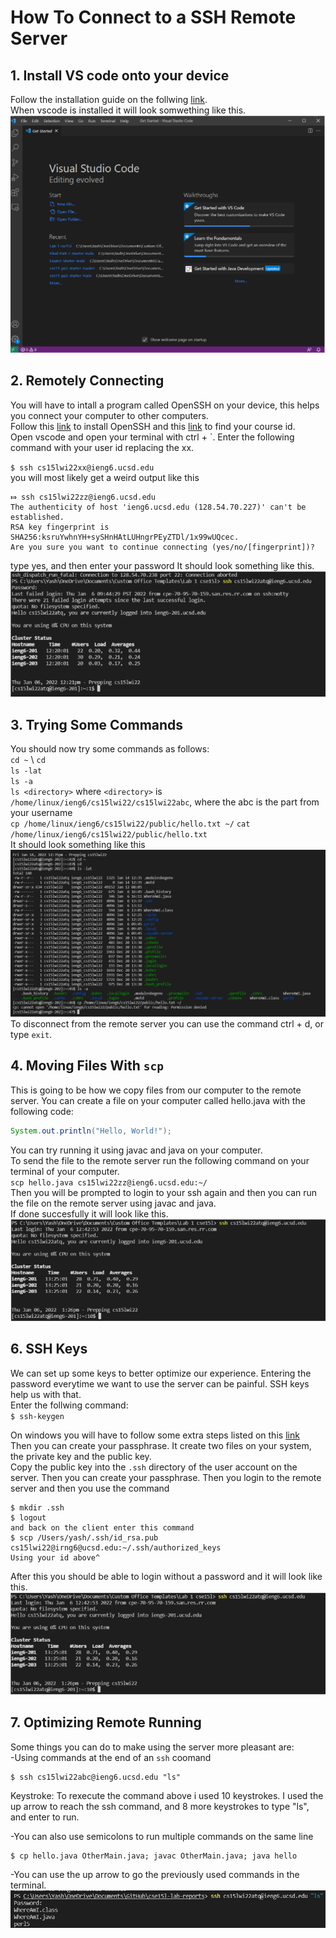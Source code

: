 # How To Connect to a SSH Remote Server
## 1. Install VS code onto your device
Follow the installation guide on the follwing [link](https://code.visualstudio.com/). \
When vscode is installed it will look somwething like this. \
![Image](ss1.png)

## 2. Remotely Connecting
You will have to intall a program called OpenSSH on your device, this helps you connect your computer to other computers. \
Follow this [link](https://docs.microsoft.com/en-us/windows-server/administration/openssh/openssh_install_firstuse) to install OpenSSH and this [link](https://sdacs.ucsd.edu/~icc/index.php) to find your course id. \
Open vscode and open your terminal with ctrl + `. Enter the following command with your user id replacing the xx.

`$ ssh cs15lwi22xx@ieng6.ucsd.edu` \
you will most likely get a weird output like this
```
⤇ ssh cs15lwi22zz@ieng6.ucsd.edu
The authenticity of host 'ieng6.ucsd.edu (128.54.70.227)' can't be established.
RSA key fingerprint is SHA256:ksruYwhnYH+sySHnHAtLUHngrPEyZTDl/1x99wUQcec.
Are you sure you want to continue connecting (yes/no/[fingerprint])? 
```
type yes, and then enter your password 
It should look something like this. \
![Image](ss3.png)

## 3. Trying Some Commands
You should now try some commands as follows: \
`cd ~` \ 
`cd` \
`ls -lat` \
`ls -a` \
`ls <directory>` where `<directory>` is `/home/linux/ieng6/cs15lwi22/cs15lwi22abc`, where the abc is the part from your username \
`cp /home/linux/ieng6/cs15lwi22/public/hello.txt ~/`
`cat /home/linux/ieng6/cs15lwi22/public/hello.txt` \
It should look something like this \
![Image](ss4.png)
To disconnect from the remote server you can use the command ctrl + d, or type `exit`.

## 4. Moving Files With `scp`
This is going to be how we copy files from our computer to the remote server. You can create a file on your computer called hello.java with the following code:
```java
System.out.println("Hello, World!");
```
You can try running it using javac and java on your computer. \
To send the file to the remote server run the following command on your terminal of your computer. \
`scp hello.java cs15lwi22zz@ieng6.ucsd.edu:~/` \
Then you will be prompted to login to your ssh again and then you can run the file on the remote server using javac and java. \
If done succesfully it will look like this. \
![Image](ss5.png)

## 6. SSH Keys
We can set up some keys to better optimize our experience. Entering the password everytime we want to use the server can be painful. SSH keys help us with that. \
Enter the follwing command: \
`$ ssh-keygen`  

On windows you will have to follow some extra steps listed on this [link](https://docs.microsoft.com/en-us/windows-server/administration/openssh/openssh_keymanagement#user-key-generation) \
Then you can create your passphrase.
It create two files on your system, the private key and the public key. \
Copy the public key into the `.ssh` directory of the user account on the server. 
Then you can create your passphrase.
Then you login to the remote server and then you use the command
```
$ mkdir .ssh
$ logout
and back on the client enter this command
$ scp /Users/yash/.ssh/id_rsa.pub cs15lwi22@irng6@ucsd.edu:~/.ssh/authorized_keys
Using your id above^
``` 

After this you should be able to login without a password and it will look like this. 
![Image](ss7.png)

## 7. Optimizing Remote Running
Some things you can do to make using the server more pleasant are: \
-Using commands at the end of an `ssh` coomand 
```
$ ssh cs15lwi22abc@ieng6.ucsd.edu "ls"
```
Keystroke: To rexecute the command above i used 10 keystrokes. I used the up arrow to reach the ssh command, and 8 more keystrokes to type "ls", and enter to run. 

-You can also use semicolons to run multiple commands on the same line 
```
$ cp hello.java OtherMain.java; javac OtherMain.java; java hello
```
-You can use the up arrow to go the previously used commands in the terminal.
![Image](ss9.png)







